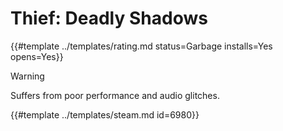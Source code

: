 # Thief: Deadly Shadows
<!-- script:Aliases [] -->

{{#template ../templates/rating.md status=Garbage installs=Yes opens=Yes}}

> [!WARNING]
> Suffers from poor performance and audio glitches.

{{#template ../templates/steam.md id=6980}}
